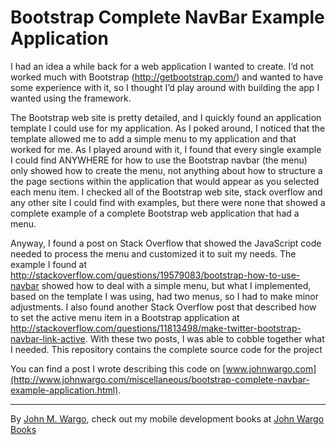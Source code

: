 Bootstrap Complete NavBar Example Application
=============================================

I had an idea a while back for a web application I wanted to create. I’d not worked much with Bootstrap (http://getbootstrap.com/) and wanted to have some experience with it, so I thought I’d play around with building the app I wanted using the framework.The Bootstrap web site is pretty detailed, and I quickly found an application template I could use for my application. As I poked around, I noticed that the template allowed me to add a simple menu to my application and that worked for me. As I played around with it, I found that every single example I could find ANYWHERE for how to use the Bootstrap navbar (the menu) only showed how to create the menu, not anything about how to structure a the page sections within the application that would appear as you selected each menu item. I checked all of the Bootstrap web site, stack overflow and any other site I could find with examples, but there were none that showed a complete example of a complete Bootstrap web application that had a menu. Anyway, I found a post on Stack Overflow that showed the JavaScript code needed to process the menu and customized it to suit my needs. The example I found at http://stackoverflow.com/questions/19579083/bootstrap-how-to-use-navbar showed how to deal with a simple menu, but what I implemented, based on the template I was using, had two menus, so I had to make minor adjustments. I also found another Stack Overflow post that described how to set the active menu item in a Bootstrap application at http://stackoverflow.com/questions/11813498/make-twitter-bootstrap-navbar-link-active. With these two posts, I was able to cobble together what I needed.  This repository contains the complete source code for the project
You can find a post I wrote describing this code on [www.johnwargo.com](http://www.johnwargo.com/miscellaneous/bootstrap-complete-navbar-example-application.html).***
By [John M. Wargo](http://www.johnwargo.com), check out my mobile development books at [John Wargo Books](http://www.johnwargobooks.com)
